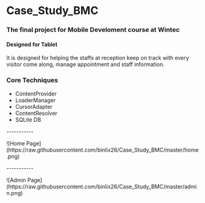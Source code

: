 # Case_Study_BMC

<h3>The final project for Mobile Develoment course at Wintec</h3>

<h4>Designed for Tablet</h4>

<p>
It is designed for helping the staffs at reception keep on track with every visitor come along, manage appointment and staff information.
</p>

<h3>Core Techniques</h3>
<ul>
  <li>ContentProvider</li>
  <li>LoaderManager</li>
  <li>CursorAdapter</li>
  <li>ContentResolver</li>
  <li>SQLite DB</li>
</ul>

<p>-----------</p>
![Home Page](https://raw.githubusercontent.com/binlix26/Case_Study_BMC/master/home.png)
<p>-----------</p>
![Admin Page](https://raw.githubusercontent.com/binlix26/Case_Study_BMC/master/admin.png)

